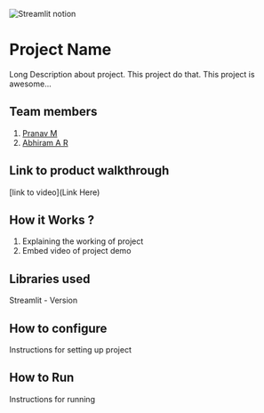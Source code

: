 

![Streamlit notion](https://github.com/TH-Activities/saturday-hack-night-template/assets/117498997/e8052bb6-ad89-48c3-b6e9-124f94c1cd01)




# Project Name
Long Description about project. This project do that. This project is awesome...
## Team members
1. [Pranav M](https://github.com/trulyPranav)
2. [Abhiram A R](https://github.com/AbhiramAnanthu)
## Link to product walkthrough
[link to video](Link Here)
## How it Works ?
1. Explaining the working of project
2. Embed video of project demo
## Libraries used
Streamlit - Version
## How to configure
Instructions for setting up project
## How to Run
Instructions for running
